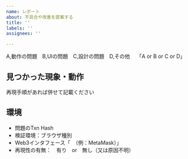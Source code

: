 ```yaml
---
name: レポート
about: 不具合や改善を提案する
title: ''
labels: ''
assignees: ''

---
```


A,動作の問題　B,UIの問題　C,設計の問題　D,その他　
「A or B or C or D」

## 見つかった現象・動作

 再現手順があれば併せて記載ください

## 環境
- 問題のTxn Hash
- 検証環境：ブラウザ種別
- Web3インタフェース「　（例：MetaMask）」
- 再現性の有無：　有り　or　無し（又は原因不明）
